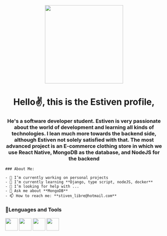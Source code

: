 <div id="header" align="center">
        <img src="https://media.giphy.com/media/765ccrAiB0g9z6EApL/giphy.gif" width="250">
        <h1>Hello✌️, this is the Estiven profile, </h1>
        <h3 align="center">He's a software developer student. Estiven is very passionate about the world of development
            and learning all kinds
            of technologies. I lean much more towards the backend side, although Estiven not solely satisfied with that.
            The most advanced project is an E-commerce clothing store in which we use React Native, MongoDB as the
            database, and NodeJS for the backend
        </h3>
    </div>

    ### About Me:

    - 🔭 I’m currently working on personal projects
    - 🌱 I’m currently learning **Django, type script, nodeJS, docker**
    - 🤔 I’m looking for help with ...
    - 💬 Ask me about **MongoDB**
    - 📫 How to reach me: **stiven_libre@hotmail.com**



<div align="left">
        <h3>🧩Lenguages and Tools</h3>
        <div>
            <img src="https://www.svgrepo.com/show/303232/mongodb-logo.svg" width="40" height="40">
            <img src="https://www.svgrepo.com/show/349419/javascript.svg" width="40" height="40">
            <img src="https://www.svgrepo.com/show/452228/html-5.svg" width="40" height="40">
            <img src="https://www.svgrepo.com/show/452185/css-3.svg" width="40" height="40">
        </div>
    </div>
